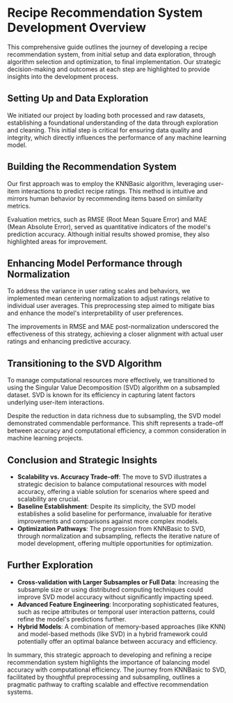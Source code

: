 # Recipe Recommendation System Development Overview

This comprehensive guide outlines the journey of developing a recipe recommendation system, from initial setup and data exploration, through algorithm selection and optimization, to final implementation. Our strategic decision-making and outcomes at each step are highlighted to provide insights into the development process.

## Setting Up and Data Exploration

We initiated our project by loading both processed and raw datasets, establishing a foundational understanding of the data through exploration and cleaning. This initial step is critical for ensuring data quality and integrity, which directly influences the performance of any machine learning model.

## Building the Recommendation System

Our first approach was to employ the KNNBasic algorithm, leveraging user-item interactions to predict recipe ratings. This method is intuitive and mirrors human behavior by recommending items based on similarity metrics.

Evaluation metrics, such as RMSE (Root Mean Square Error) and MAE (Mean Absolute Error), served as quantitative indicators of the model's prediction accuracy. Although initial results showed promise, they also highlighted areas for improvement.

## Enhancing Model Performance through Normalization

To address the variance in user rating scales and behaviors, we implemented mean centering normalization to adjust ratings relative to individual user averages. This preprocessing step aimed to mitigate bias and enhance the model's interpretability of user preferences.

The improvements in RMSE and MAE post-normalization underscored the effectiveness of this strategy, achieving a closer alignment with actual user ratings and enhancing predictive accuracy.

## Transitioning to the SVD Algorithm

To manage computational resources more effectively, we transitioned to using the Singular Value Decomposition (SVD) algorithm on a subsampled dataset. SVD is known for its efficiency in capturing latent factors underlying user-item interactions.

Despite the reduction in data richness due to subsampling, the SVD model demonstrated commendable performance. This shift represents a trade-off between accuracy and computational efficiency, a common consideration in machine learning projects.

## Conclusion and Strategic Insights

- **Scalability vs. Accuracy Trade-off**: The move to SVD illustrates a strategic decision to balance computational resources with model accuracy, offering a viable solution for scenarios where speed and scalability are crucial.
- **Baseline Establishment**: Despite its simplicity, the SVD model establishes a solid baseline for performance, invaluable for iterative improvements and comparisons against more complex models.
- **Optimization Pathways**: The progression from KNNBasic to SVD, through normalization and subsampling, reflects the iterative nature of model development, offering multiple opportunities for optimization.

## Further Exploration

- **Cross-validation with Larger Subsamples or Full Data**: Increasing the subsample size or using distributed computing techniques could improve SVD model accuracy without significantly impacting speed.
- **Advanced Feature Engineering**: Incorporating sophisticated features, such as recipe attributes or temporal user interaction patterns, could refine the model's predictions further.
- **Hybrid Models**: A combination of memory-based approaches (like KNN) and model-based methods (like SVD) in a hybrid framework could potentially offer an optimal balance between accuracy and efficiency.

In summary, this strategic approach to developing and refining a recipe recommendation system highlights the importance of balancing model accuracy with computational efficiency. The journey from KNNBasic to SVD, facilitated by thoughtful preprocessing and subsampling, outlines a pragmatic pathway to crafting scalable and effective recommendation systems.